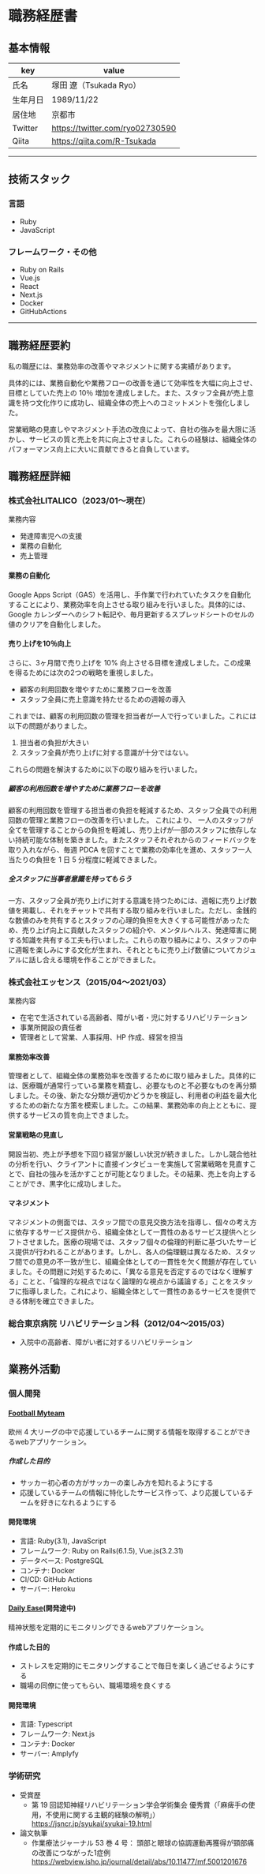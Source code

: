 # 職務経歴書

## 基本情報

|key|value|
|---|---|
|氏名|塚田 遼（Tsukada Ryo）|
|生年月日|1989/11/22|
|居住地|京都市|
|Twitter|https://twitter.com/ryo02730590|
|Qiita|https://qiita.com/R-Tsukada|

---

## 技術スタック

### 言語

- Ruby
- JavaScript

### フレームワーク・その他

- Ruby on Rails
- Vue.js
- React
- Next.js
- Docker
- GitHubActions

---

## 職務経歴要約
私の職歴には、業務効率の改善やマネジメントに関する実績があります。

具体的には、業務自動化や業務フローの改善を通じて効率性を大幅に向上させ、目標としていた売上の 10％ 増加を達成しました。また、スタッフ全員が売上意識を持つ文化作りに成功し、組織全体の売上へのコミットメントを強化しました。

営業戦略の見直しやマネジメント手法の改良によって、自社の強みを最大限に活かし、サービスの質と売上を共に向上させました。これらの経験は、組織全体のパフォーマンス向上に大いに貢献できると自負しています。

## 職務経歴詳細

### 株式会社LITALICO（2023/01〜現在）

業務内容
- 発達障害児への支援
- 業務の自動化
- 売上管理

#### 業務の自動化
Google Apps Script（GAS）を活用し、手作業で行われていたタスクを自動化することにより、業務効率を向上させる取り組みを行いました。具体的には、Google カレンダーへのシフト転記や、毎月更新するスプレッドシートのセルの値のクリアを自動化しました。

#### 売り上げを10％向上
さらに、3ヶ月間で売り上げを 10% 向上させる目標を達成しました。この成果を得るためには次の2つの戦略を重視しました。

- 顧客の利用回数を増やすために業務フローを改善
- スタッフ全員に売上意識を持たせるための週報の導入

これまでは、顧客の利用回数の管理を担当者が一人で行っていました。これには以下の問題がありました。
1. 担当者の負担が大きい
2. スタッフ全員が売り上げに対する意識が十分ではない。

これらの問題を解決するために以下の取り組みを行いました。

##### 顧客の利用回数を増やすために業務フローを改善
顧客の利用回数を管理する担当者の負担を軽減するため、スタッフ全員での利用回数の管理と業務フローの改善を行いました。 これにより、 一人のスタッフが全てを管理することからの負担を軽減し、売り上げが一部のスタッフに依存しない持続可能な体制を築きました。またスタッフそれぞれからのフィードバックを取り入れながら、毎週 PDCA を回すことで業務の効率化を進め、スタッフ一人当たりの負担を 1 日 5 分程度に軽減できました。

##### 全スタッフに当事者意識を持ってもらう
一方、スタッフ全員が売り上げに対する意識を持つためには、週報に売り上げ数値を掲載し、それをチャットで共有する取り組みを行いました。ただし、金銭的な数値のみを共有するとスタッフの心理的負担を大きくする可能性があったため、売り上げ向上に貢献したスタッフの紹介や、メンタルヘルス、発達障害に関する知識を共有する工夫も行いました。これらの取り組みにより、スタッフの中に週報を楽しみにする文化が生まれ、それとともに売り上げ数値についてカジュアルに話し合える環境を作ることができました。

### 株式会社エッセンス（2015/04〜2021/03）

業務内容
- 在宅で生活されている高齢者、障がい者・児に対するリハビリテーション
- 事業所開設の責任者
- 管理者として営業、人事採用、HP 作成、経営を担当

#### 業務効率改善
管理者として、組織全体の業務効率を改善するために取り組みました。具体的には、医療職が通常行っている業務を精査し、必要なものと不必要なものを再分類しました。その後、新たな分類が適切かどうかを検証し、利用者の利益を最大化するための新たな方策を模索しました。この結果、業務効率の向上とともに、提供するサービスの質を向上できました。

#### 営業戦略の見直し
開設当初、売上が予想を下回り経営が厳しい状況が続きました。しかし競合他社の分析を行い、クライアントに直接インタビューを実施して営業戦略を見直すことで、自社の強みを活かすことが可能となりました。その結果、売上を向上することができ、黒字化に成功しました。

#### マネジメント
マネジメントの側面では、スタッフ間での意見交換方法を指導し、個々の考え方に依存するサービス提供から、組織全体として一貫性のあるサービス提供へとシフトさせました。医療の現場では、スタッフ個々の倫理的判断に基づいたサービス提供が行われることがあります。しかし、各人の倫理観は異なるため、スタッフ間での意見の不一致が生じ、組織全体としての一貫性を欠く問題が存在していました。その問題に対処するために、「異なる意見を否定するのではなく理解する」ことと、「倫理的な視点ではなく論理的な視点から議論する」ことをスタッフに指導しました。これにより、組織全体として一貫性のあるサービスを提供できる体制を確立できました。

### 総合東京病院 リハビリテーション科（2012/04〜2015/03）

- 入院中の高齢者、障がい者に対するリハビリテーション


## 業務外活動
### 個人開発
#### [Football Myteam](https://football-myteam.herokuapp.com/)
欧州 4 大リーグの中で応援しているチームに関する情報を取得することができるwebアプリケーション。
##### 作成した目的
- サッカー初心者の方がサッカーの楽しみ方を知れるようにする
- 応援しているチームの情報に特化したサービス作って、より応援しているチームを好きになれるようにする
#### 開発環境
- 言語: Ruby(3.1), JavaScript
- フレームワーク: Ruby on Rails(6.1.5), Vue.js(3.2.31)
- データベース: PostgreSQL
- コンテナ: Docker
- CI/CD: GitHub Actions
- サーバー: Heroku
#### [Daily Ease](https://main.d2gggkygq4rfxm.amplifyapp.com/)(開発途中)
  精神状態を定期的にモニタリングできるwebアプリケーション。
#### 作成した目的
- ストレスを定期的にモニタリングすることで毎日を楽しく過ごせるようにする
- 職場の同僚に使ってもらい、職場環境を良くする
#### 開発環境
- 言語: Typescript
- フレームワーク: Next.js
- コンテナ: Docker
- サーバー: Amplyfy

### 学術研究
- 受賞歴
  - 第 19 回認知神経リハビリテーション学会学術集会 優秀賞（「麻痺手の使用，不使用に関する主観的経験の解明」） https://jsncr.jp/syukai/syukai-19.html
- 論文執筆
  - 作業療法ジャーナル 53 巻 4 号： 頭部と眼球の協調運動再獲得が頸部痛の改善につながった1症例 https://webview.isho.jp/journal/detail/abs/10.11477/mf.5001201676
